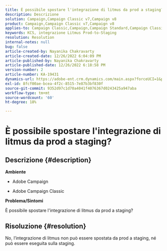 ```yaml
---
title: È possibile spostare l'integrazione di litmus da prod a staging?
description: Descrizione
solution: Campaign,Campaign Classic v7,Campaign v8
product: Campaign,Campaign Classic v7,Campaign v8
applies-to: Campaign Classic,Campaign,Campaign Standard,Campaign Classic v7,Campaign v8
keywords: KCS, integrazione Litmus Prod-to-Staging
resolution: Resolution
internal-notes: null
bug: false
article-created-by: Nayanika Chakravarty
article-created-date: 12/26/2022 6:04:09 PM
article-published-by: Nayanika Chakravarty
article-published-date: 12/26/2022 6:18:58 PM
version-number: 2
article-number: KA-19431
dynamics-url: https://adobe-ent.crm.dynamics.com/main.aspx?forceUCI=1&pagetype=entityrecord&etn=knowledgearticle&id=5cfaefac-4785-ed11-81ac-6045bd006b4b
exl-id: 8fcf00ae-bcea-4f2c-8515-7e87b3bf830f
source-git-commit: 9352d97c1d70a4041f4076367d0243425a947aba
workflow-type: tm+mt
source-wordcount: '60'
ht-degree: 18%

---
```


# È possibile spostare l&#39;integrazione di litmus da prod a staging?

## Descrizione {#description}


<b>Ambiente</b>

- Adobe Campaign

- Adobe Campaign Classic

<b>Problema/Sintomi</b>

È possibile spostare l&#39;integrazione di litmus da prod a staging?


## Risoluzione {#resolution}


No, l’integrazione di litmus non può essere spostata da prod a staging, né può essere eseguita sulla staging.
